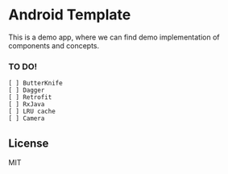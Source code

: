 # Android Template
This is a demo app, where we can find demo implementation of components and concepts.
### TO DO!
    [ ] ButterKnife  
    [ ] Dagger  
    [ ] Retrofit  
    [ ] RxJava  
    [ ] LRU cache  
    [ ] Camera  

License
----
MIT